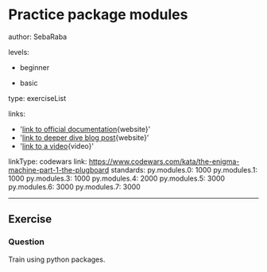 # Practice package modules
author: SebaRaba

levels:

  - beginner

  - basic


type: exerciseList


links:

  - '[link to official documentation](https://docs.python.org/3/tutorial/modules.html){website}'
  - '[link to deeper dive blog post](https://docs.python.org/3/tutorial/modules.html){website}'
  - '[link to a video](https://www.youtube.com/watch?v=V-GZxNLOMXs){video}'

linkType: codewars
link: https://www.codewars.com/kata/the-enigma-machine-part-1-the-plugboard
standards:
    py.modules.0: 1000
    py.modules.1: 1000
    py.modules.3: 1000
    py.modules.4: 2000
    py.modules.5: 3000
    py.modules.6: 3000
    py.modules.7: 3000

---
## Exercise
### Question
Train using python packages.
